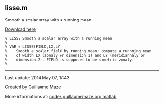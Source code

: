 ## lisse.m ##
Smooth a scalar array with a running mean

[Download here](http://guillaumemaze.googlecode.com/svn/trunk/matlab/codes/statistics/lisse.m)

```
% LISSE Smooth a scalar array with a running mean
%
% VAR = LISSE(FIELD,LX,LY)
%    Smooth a scalar field by running mean: compute a runnning mean
%    of width LX (zonaly or dimension 1) and LY (meridiannaly or
%    dimension 2). FIELD is supposed to be symetric zonaly.
%
```

---

Last update: 2014 May 07, 17:43

Created by Guillaume Maze

More informations at: [codes.guillaumemaze.org/matlab](http://codes.guillaumemaze.org/matlab)